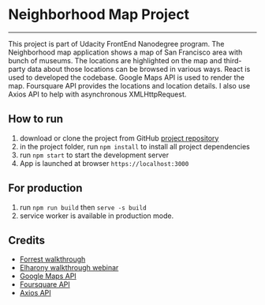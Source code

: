 # Neighborhood Map Project
___
This project is part of Udacity FrontEnd Nanodegree program. The Neighborhood map application shows a map of San Francisco area with bunch of museums. The locations are highlighted on the map and third-party data about those locations can be browsed in various ways. React is used to developed the codebase.  Google Maps API is used to render the map. Foursquare API provides the locations and location details.  I also use Axios API to help with asynchronous XMLHttpRequest.


## How to run
1. download or clone the project from GitHub [project repository](https://github.com/toniguan/neighbourhood-map.git)
2. in the project folder, run `npm install` to install all project dependencies
3. run `npm start` to start the development server
4. App is launched at browser `https://localhost:3000`


## For production
1. run `npm run build`  then `serve -s build`
2. service worker is available in production mode.


## Credits
* [Forrest walkthrough](https://www.youtube.com/playlist?list=PL4rQq4MQP1crXuPtruu_eijgOUUXhcUCP)
* [Elharony walkthrough webinar](https://www.youtube.com/channel/UCcWSbBe_s-T_gZRnqFbtyIA)
* [Google Maps API](https://cloud.google.com/maps-platform/)
* [Foursquare API](https://foursquare.com/developers/apps)
* [Axios API](https://www.npmjs.com/package/axios)
